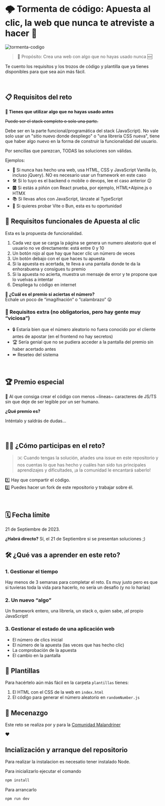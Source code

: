# 🌩️ Tormenta de código: Apuesta al clic, la web que nunca te atreviste a hacer 🎰

![tormenta-codigo](https://github.com/webreactiva-devs/tormenta-codigo-apuesta-al-clic/assets/1122071/599c4ff1-58b2-4990-b1b4-951313f54750)

> 🎯 Propósito: Crea una web con algo que no hayas usado nunca 🆕

Te cuento los requisitos y los trozos de código y plantilla que ya tienes disponibles para que sea aún más fácil.

‎

## 📋 Requisitos del reto

**🌟 Tienes que utilizar algo que no hayas usado antes**

~~Puede ser el stack completo o solo una parte.~~

Debe ser en la parte funcional/programática del stack (JavaScript). No vale solo usar un "sitio nuevo donde despliego" o "una librería CSS nueva", tiene que haber algo nuevo en la forma de construir la funcionalidad del usuario.

Por sencillas que parezcan, TODAS las soluciones son válidas.

Ejemplos:

- 👶 Si nunca has hecho una web, usa HTML, CSS y JavaScript Vanilla (o, incluso jQuery). NO es necesario usar un framework en este caso
- 🛠️ Si lo tuyo es el backend o mobile o devops, lee el caso anterior 😉
- 🅾️ Si estás a piñón con React prueba, por ejemplo, HTML+Alpine.js o HTMX
- 📚 Si llevas años con JavaScript, lánzate al TypeScript
- 🚀 Si quieres probar Vite o Bun, esta es tu oportunidad
  ‎

## 🎲 Requisitos funcionales de Apuesta al clic

Esta es la propuesta de funcionalidad.

1. Cada vez que se carga la página se genera un numero aleatorio que el usuario no ve directamente: está entre 0 y 10
2. Un botón rojo al que hay que hacer clic un número de veces
3. Un botón debajo con el que haces tu apuesta
4. Si la apuesta es acertada, te lleva a una pantalla donde te da la enhorabuena y consigues tu premio
5. Si la apuesta no acierta, muestra un mensaje de error y te propone que lo vuelvas a intentar
6. Despliega tu código en internet

**🎁 ¿Cuál es el premio si aciertas el número?**  
Échale un poco de “imagifnación“ o “calambrazo” 😛

### 🌟 Requisitos extra (no obligatorios, pero hay gente muy “viciosa”)

- 🔒 Estaría bien que el número aleatorio no fuera conocido por el cliente antes de apostar (en el frontend no hay secretos)
- 🏆 Sería genial que no se pudiera acceder a la pantalla del premio sin haber acertado antes
- ⏩ Reseteo del sistema

‎

## 🏆 Premio especial

📏 Al que consiga crear el código con menos ~líneas~ caracteres de JS/TS sin que deje de ser legible por un ser humano.

**¿Qué premio es?**

Inténtalo y saldrás de dudas...

‎

## 👩‍💻 ¿Cómo participas en el reto?

> ✉️ Cuando tengas la solución, añades una issue en este repositorio y nos cuentas lo que has hecho y cuáles han sido tus principales aprendizajes y dificultades, ¡a la comunidad le encantará saberlo!

1️⃣ Hay que compartir el código.  
2️⃣ Puedes hacer un fork de este repositorio y trabajar sobre él.

‎

## 🗓️ Fecha límite

21 de Septiembre de 2023.

**¿Habrá directo?**
Sí, el 21 de Septiembre si se presentan soluciones ;)

## 🛠️ ¿Qué vas a aprender en este reto?

### 1. Gestionar el tiempo

Hay menos de 3 semanas para completar el reto. Es muy justo pero es que si tuvieras toda la vida para hacerlo, no sería un desafío (y no lo harías)

### 2. Un nuevo “algo”

Un framework entero, una librería, un stack o, quien sabe, ¡el propio JavaScript!

### 3. Gestionar el estado de una aplicación web

- El número de clics inicial
- El número de la apuesta (las veces que has hecho clic)
- La comprobación de la apuesta
- El cambio en la pantalla
  ‎

## 📁 Plantillas

Para hacértelo aún más fácil en la carpeta `plantillas` tienes:

1. El HTML con el CSS de la web en `index.html`
2. El código para generar el número aleatorio en `randomNumber.js`

## 🤗 Mecenazgo

Este reto se realiza por y para la [Comunidad Malandriner](https://webreactiva.com/comunidad)

❤️

## Incialización y arranque del repositorio

Para realizar la instalacion es necesatio tener instalado Node.

Para inicializarlo ejecutar el comando

```bash
npm install
```

Para arrancarlo

```bash
npm run dev
```
